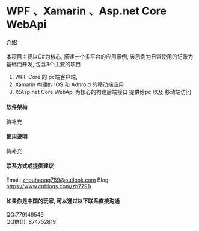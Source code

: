 # WPF 、Xamarin 、Asp.net Core WebApi

#### 介绍
本项目主要以C#为核心, 搭建一个多平台的应用示例, 该示例为日常使用的记账为基础而开发, 包含3个主要的项目

1. WPF Core 的 pc端客户端,
2. Xamarin 构建的 IOS 和 Adnroid 的移动端应用
3. 以Asp.net Core WebApi 为核心的构建后端接口 提供给pc 以及 移动端访问

#### 软件架构
待补充

#### 使用说明
待补充


#### 联系方式或提供建议
Email: zhouhaogg789@outlook.com
Blog:  https://www.cnblogs.com/zh7791/

#### 如果你是中国的玩家, 可以通过以下联系直接沟通
QQ:779149549    
QQ群(1): 874752819 
